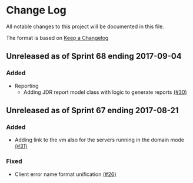 # Change Log

All notable changes to this project will be documented in this file.

The format is based on [Keep a Changelog](http://keepachangelog.com/en/1.0.0/)

## Unreleased as of Sprint 68 ending 2017-09-04

### Added
- Reporting
  - Adding JDR report model class with logic to generate reports [(#30)](https://github.com/ManageIQ/manageiq-providers-hawkular/pull/30)


## Unreleased as of Sprint 67 ending 2017-08-21

### Added
- Adding link to the vm also for the servers running in the domain mode [(#31)](https://github.com/ManageIQ/manageiq-providers-hawkular/pull/31)

### Fixed
- Client error name format unification [(#26)](https://github.com/ManageIQ/manageiq-providers-hawkular/pull/26)
